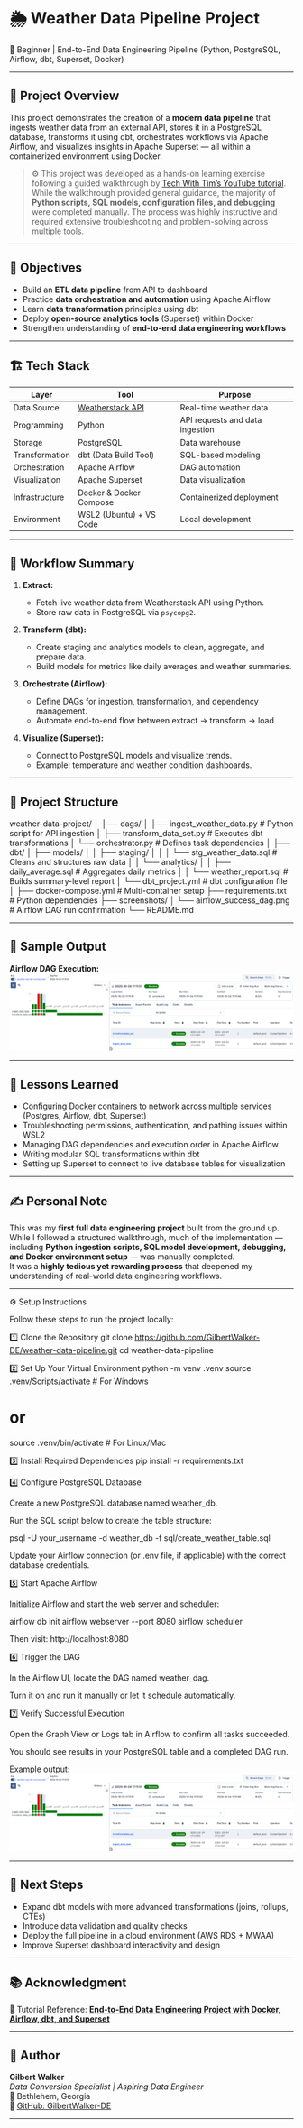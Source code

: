 # 🌦️ Weather Data Pipeline Project  
🚀 Beginner | End-to-End Data Engineering Pipeline (Python, PostgreSQL, Airflow, dbt, Superset, Docker)

---

## 🧩 Project Overview  
This project demonstrates the creation of a **modern data pipeline** that ingests weather data from an external API, stores it in a PostgreSQL database, transforms it using dbt, orchestrates workflows via Apache Airflow, and visualizes insights in Apache Superset — all within a containerized environment using Docker.

> ⚙️ This project was developed as a hands-on learning exercise following a guided walkthrough by [Tech With Tim’s YouTube tutorial](https://youtu.be/vMgFadPxOLk?si=WK15RGHJkvRZsKP7).  
> While the walkthrough provided general guidance, the majority of **Python scripts, SQL models, configuration files, and debugging** were completed manually. The process was highly instructive and required extensive troubleshooting and problem-solving across multiple tools.

---

## 🧠 Objectives
- Build an **ETL data pipeline** from API to dashboard  
- Practice **data orchestration and automation** using Apache Airflow  
- Learn **data transformation** principles using dbt  
- Deploy **open-source analytics tools** (Superset) within Docker  
- Strengthen understanding of **end-to-end data engineering workflows**

---

## 🏗️ Tech Stack
| Layer | Tool | Purpose |
|-------|------|----------|
| Data Source | [Weatherstack API](https://weatherstack.com/) | Real-time weather data |
| Programming | Python | API requests and data ingestion |
| Storage | PostgreSQL | Data warehouse |
| Transformation | dbt (Data Build Tool) | SQL-based modeling |
| Orchestration | Apache Airflow | DAG automation |
| Visualization | Apache Superset | Data visualization |
| Infrastructure | Docker & Docker Compose | Containerized deployment |
| Environment | WSL2 (Ubuntu) + VS Code | Local development |

---

## 🔄 Workflow Summary
1. **Extract:**  
   - Fetch live weather data from Weatherstack API using Python.  
   - Store raw data in PostgreSQL via `psycopg2`.

2. **Transform (dbt):**  
   - Create staging and analytics models to clean, aggregate, and prepare data.  
   - Build models for metrics like daily averages and weather summaries.

3. **Orchestrate (Airflow):**  
   - Define DAGs for ingestion, transformation, and dependency management.  
   - Automate end-to-end flow between extract → transform → load.

4. **Visualize (Superset):**  
   - Connect to PostgreSQL models and visualize trends.  
   - Example: temperature and weather condition dashboards.

---

## 📁 Project Structure
weather-data-project/
│
├── dags/
│ ├── ingest_weather_data.py # Python script for API ingestion
│ ├── transform_data_set.py # Executes dbt transformations
│ └── orchestrator.py # Defines task dependencies
│
├── dbt/
│ ├── models/
│ │ ├── staging/
│ │ │ └── stg_weather_data.sql # Cleans and structures raw data
│ │ └── analytics/
│ │ ├── daily_average.sql # Aggregates daily metrics
│ │ └── weather_report.sql # Builds summary-level report
│ └── dbt_project.yml # dbt configuration file
│
├── docker-compose.yml # Multi-container setup
├── requirements.txt # Python dependencies
├── screenshots/
│ └── airflow_success_dag.png # Airflow DAG run confirmation
└── README.md

---

## 📸 Sample Output  
**Airflow DAG Execution:**  
![Airflow DAG](images/AirflowDAGProcess_Weather.png)

---

## 🧩 Lessons Learned
- Configuring Docker containers to network across multiple services (Postgres, Airflow, dbt, Superset)  
- Troubleshooting permissions, authentication, and pathing issues within WSL2  
- Managing DAG dependencies and execution order in Apache Airflow  
- Writing modular SQL transformations within dbt  
- Setting up Superset to connect to live database tables for visualization  

---

## ✍️ Personal Note  
This was my **first full data engineering project** built from the ground up.  
While I followed a structured walkthrough, much of the implementation — including **Python ingestion scripts, SQL model development, debugging, and Docker environment setup** — was manually completed.  
It was a **highly tedious yet rewarding process** that deepened my understanding of real-world data engineering workflows.

---

⚙️ Setup Instructions

Follow these steps to run the project locally:

1️⃣ Clone the Repository
git clone https://github.com/GilbertWalker-DE/weather-data-pipeline.git
cd weather-data-pipeline

2️⃣ Set Up Your Virtual Environment
python -m venv .venv
source .venv/Scripts/activate     # For Windows
# or
source .venv/bin/activate         # For Linux/Mac

3️⃣ Install Required Dependencies
pip install -r requirements.txt

4️⃣ Configure PostgreSQL Database

Create a new PostgreSQL database named weather_db.

Run the SQL script below to create the table structure:

psql -U your_username -d weather_db -f sql/create_weather_table.sql


Update your Airflow connection (or .env file, if applicable) with the correct database credentials.

5️⃣ Start Apache Airflow

Initialize Airflow and start the web server and scheduler:

airflow db init
airflow webserver --port 8080
airflow scheduler


Then visit: http://localhost:8080

6️⃣ Trigger the DAG

In the Airflow UI, locate the DAG named weather_dag.

Turn it on and run it manually or let it schedule automatically.

7️⃣ Verify Successful Execution

Open the Graph View or Logs tab in Airflow to confirm all tasks succeeded.

You should see results in your PostgreSQL table and a completed DAG run.

Example output: ![Airflow DAG](images/AirflowDAGProcess_Weather.png)


---

## 🏁 Next Steps
- Expand dbt models with more advanced transformations (joins, rollups, CTEs)  
- Introduce data validation and quality checks  
- Deploy the full pipeline in a cloud environment (AWS RDS + MWAA)  
- Improve Superset dashboard interactivity and design  

---

## 📚 Acknowledgment
🎥 Tutorial Reference: [**End-to-End Data Engineering Project with Docker, Airflow, dbt, and Superset**](https://youtu.be/vMgFadPxOLk?si=WK15RGHJkvRZsKP7)

---

## 👤 Author
**Gilbert Walker**  
_Data Conversion Specialist | Aspiring Data Engineer_  
📍 Bethlehem, Georgia  
🔗 [GitHub: GilbertWalker-DE](https://github.com/GilbertWalker-DE)

---
